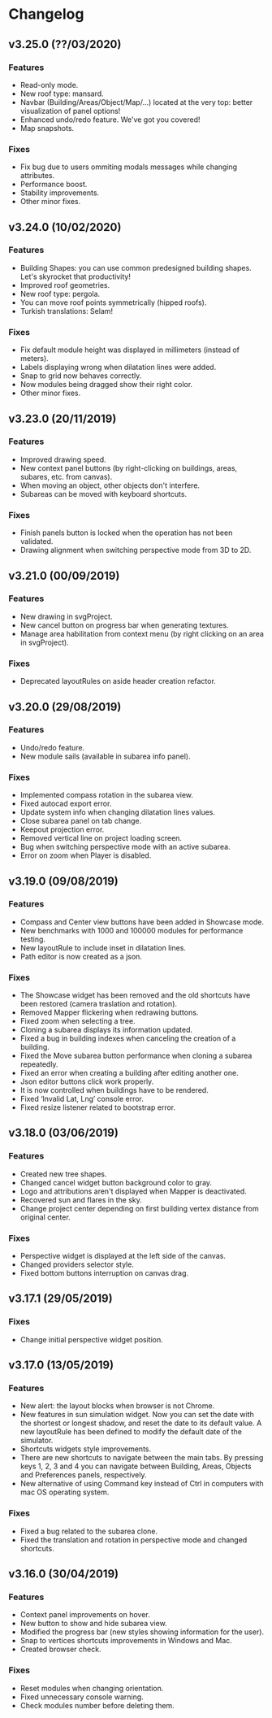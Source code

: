 <div class="page-break"></div>

# Changelog
## v3.25.0 (??/03/2020) <!-- Hey change this date! -->
### Features
- Read-only mode.
- New roof type: mansard.
- Navbar (Building/Areas/Object/Map/...) located at the very top: better visualization of panel options!
- Enhanced undo/redo feature. We've got you covered!
- Map snapshots.
### Fixes
- Fix bug due to users ommiting modals messages while changing attributes.
- Performance boost.
- Stability improvements.
- Other minor fixes.

## v3.24.0 (10/02/2020)
### Features
- Building Shapes: you can use common predesigned building shapes. Let's skyrocket that productivity!
- Improved roof geometries.
- New roof type: pergola. <!-- Hey review this translation! -->
- You can move roof points symmetrically (hipped roofs).
- Turkish translations: Selam!
### Fixes
- Fix default module height was displayed in millimeters (instead of meters).
- Labels displaying wrong when dilatation lines were added.
- Snap to grid now behaves correctly.
- Now modules being dragged show their right color.
- Other minor fixes.

## v3.23.0 (20/11/2019)
### Features
- Improved drawing speed.
- New context panel buttons (by right-clicking on buildings, areas, subares, etc. from canvas).
- When moving an object, other objects don't interfere.
- Subareas can be moved with keyboard shortcuts.

### Fixes
- Finish panels button is locked when the operation has not been validated.
- Drawing alignment when switching perspective mode from 3D to 2D.


## v3.21.0 (00/09/2019)
### Features
- New drawing in svgProject.
- New cancel button on progress bar when generating textures.
- Manage area habilitation from context menu (by right clicking on an area in svgProject).

### Fixes
- Deprecated layoutRules on aside header creation refactor.


## v3.20.0 (29/08/2019)
### Features
- Undo/redo feature.
- New module sails (available in subarea info panel).

### Fixes
- Implemented compass rotation in the subarea view.
- Fixed autocad export error.
- Update system info when changing dilatation lines values.
- Close subarea panel on tab change.
- Keepout projection error.
- Removed vertical line on project loading screen.
- Bug when switching perspective mode with an active subarea.
- Error on zoom when Player is disabled.


## v3.19.0 (09/08/2019)
### Features
- Compass and Center view buttons have been added in Showcase mode.
- New benchmarks with 1000 and 100000 modules for performance testing.
- New layoutRule to include inset in dilatation lines.
- Path editor is now created as a json.

### Fixes
- The Showcase widget has been removed and the old shortcuts have been restored (camera traslation and rotation).
- Removed Mapper flickering when redrawing buttons.
- Fixed zoom when selecting a tree.
- Cloning a subarea displays its information updated.
- Fixed a bug in building indexes when canceling the creation of a building.
- Fixed the Move subarea button performance when cloning a subarea repeatedly.
- Fixed an error when creating a building after editing another one.
- Json editor buttons click work properly.
- It is now controlled when buildings have to be rendered.
- Fixed ‘Invalid Lat, Lng’ console error.
- Fixed resize listener related to bootstrap error.


## v3.18.0 (03/06/2019)
### Features
- Created new tree shapes.
- Changed cancel widget button background color to gray.
- Logo and attributions aren't displayed when Mapper is deactivated.
- Recovered sun and flares in the sky.
- Change project center depending on first building vertex distance from original center.

### Fixes
- Perspective widget is displayed at the left side of the canvas.
- Changed providers selector style.
- Fixed bottom buttons interruption on canvas drag.


## v3.17.1 (29/05/2019)
### Fixes
- Change initial perspective widget position.


## v3.17.0 (13/05/2019)
### Features
- New alert: the layout blocks when browser is not Chrome.
- New features in sun simulation widget. Now you can set the date with the shortest or longest shadow, and reset the date to its default value. A new layoutRule has been defined to modify the default date of the simulator.
- Shortcuts widgets style improvements.
- There are new shortcuts to navigate between the main tabs. By pressing keys 1, 2, 3 and 4 you can navigate between Building, Areas, Objects and Preferences panels, respectively.
- New alternative of using Command key instead of Ctrl in computers with mac OS operating system.

### Fixes
- Fixed a bug related to the subarea clone.
- Fixed the translation and rotation in perspective mode and changed shortcuts.


## v3.16.0 (30/04/2019)
### Features
- Context panel improvements on hover.
- New button to show and hide subarea view.
- Modified the progress bar (new styles showing information for the user).
- Snap to vertices shortcuts improvements in Windows and Mac.
- Created browser check.

### Fixes
- Reset modules when changing orientation.
- Fixed unnecessary console warning.
- Check modules number before deleting them.
